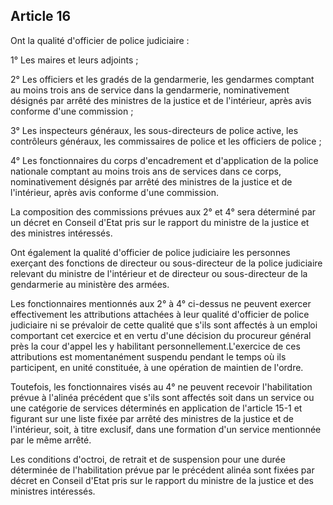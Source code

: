Article 16
----
Ont la qualité d'officier de police judiciaire :

1° Les maires et leurs adjoints ;

2° Les officiers et les gradés de la gendarmerie, les gendarmes comptant au
moins trois ans de service dans la gendarmerie, nominativement désignés par
arrêté des ministres de la justice et de l'intérieur, après avis conforme d'une
commission ;

3° Les inspecteurs généraux, les sous-directeurs de police active, les
contrôleurs généraux, les commissaires de police et les officiers de police ;

4° Les fonctionnaires du corps d'encadrement et d'application de la police
nationale comptant au moins trois ans de services dans ce corps, nominativement
désignés par arrêté des ministres de la justice et de l'intérieur, après avis
conforme d'une commission.

La composition des commissions prévues aux 2° et 4° sera déterminé par un décret
en Conseil d'Etat pris sur le rapport du ministre de la justice et des ministres
intéressés.

Ont également la qualité d'officier de police judiciaire les personnes exerçant
des fonctions de directeur ou sous-directeur de la police judiciaire relevant du
ministre de l'intérieur et de directeur ou sous-directeur de la gendarmerie au
ministère des armées.

Les fonctionnaires mentionnés aux 2° à 4° ci-dessus ne peuvent exercer
effectivement les attributions attachées à leur qualité d'officier de police
judiciaire ni se prévaloir de cette qualité que s'ils sont affectés à un emploi
comportant cet exercice et en vertu d'une décision du procureur général près la
cour d'appel les y habilitant personnellement.L'exercice de ces attributions est
momentanément suspendu pendant le temps où ils participent, en unité constituée,
à une opération de maintien de l'ordre.

Toutefois, les fonctionnaires visés au 4° ne peuvent recevoir l'habilitation
prévue à l'alinéa précédent que s'ils sont affectés soit dans un service ou une
catégorie de services déterminés en application de l'article 15-1 et figurant
sur une liste fixée par arrêté des ministres de la justice et de l'intérieur,
soit, à titre exclusif, dans une formation d'un service mentionnée par le même
arrêté.

Les conditions d'octroi, de retrait et de suspension pour une durée déterminée
de l'habilitation prévue par le précédent alinéa sont fixées par décret en
Conseil d'Etat pris sur le rapport du ministre de la justice et des ministres
intéressés.
